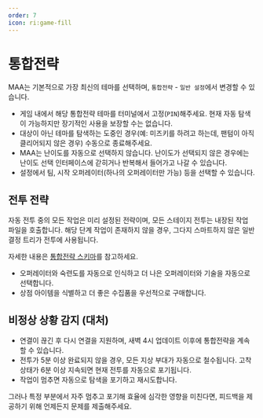 ```yaml
---
order: 7
icon: ri:game-fill
---
```


# 통합전략

MAA는 기본적으로 가장 최신의 테마를 선택하며, `통합전략` - `일반 설정`에서 변경할 수 있습니다.

- 게임 내에서 해당 통합전략 테마를 터미널에서 고정(`PIN`)해주세요. 현재 자동 탐색이 가능하지만 장기적인 사용을 보장할 수는 없습니다.
- 대상이 아닌 테마를 탐색하는 도중인 경우(예: 미즈키를 하려고 하는데, 팬텀이 아직 클리어되지 않은 경우) 수동으로 종료해주세요.
- MAA는 난이도를 자동으로 선택하지 않습니다. 난이도가 선택되지 않은 경우에는 난이도 선택 인터페이스에 갇히거나 반복해서 들어가고 나갈 수 있습니다.
- 설정에서 팀, 시작 오퍼레이터(하나의 오퍼레이터만 가능) 등을 선택할 수 있습니다.

## 전투 전략

자동 전투 중의 모든 작업은 미리 설정된 전략이며, 모든 스테이지 전투는 내장된 작업 파일을 호출합니다. 해당 단계 작업이 존재하지 않을 경우, 그다지 스마트하지 않은 일반 결정 트리가 전투에 사용됩니다.

자세한 내용은 [통합전략 스키마](../../protocol/integrated-strategy-schema.md)를 참고하세요.

- 오퍼레이터와 숙련도를 자동으로 인식하고 더 나은 오퍼레이터와 기술을 자동으로 선택합니다.
- 상점 아이템을 식별하고 더 좋은 수집품을 우선적으로 구매합니다.

## 비정상 상황 감지 (대처)

- 연결이 끊긴 후 다시 연결을 지원하며, 새벽 4시 업데이트 이후에 통합전략을 계속 할 수 있습니다.
- 전투가 5분 이상 완료되지 않을 경우, 모든 지상 부대가 자동으로 철수됩니다. 고착 상태가 6분 이상 지속되면 현재 전투를 자동으로 포기됩니다.
- 작업이 멈추면 자동으로 탐색을 포기하고 재시도합니다.

그러나 특정 부분에서 자주 멈추고 포기해 효율에 심각한 영향을 미친다면, 피드백을 제공하기 위해 언제든지 문제를 제출해주세요.
